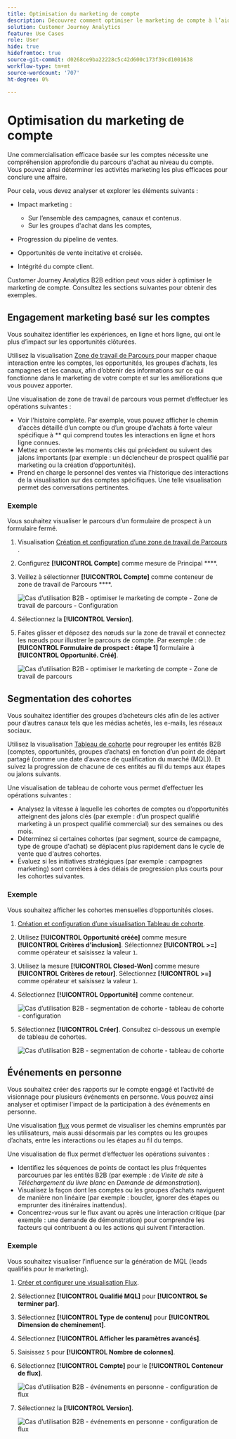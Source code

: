 ```yaml
---
title: Optimisation du marketing de compte
description: Découvrez comment optimiser le marketing de compte à l’aide de Customer Journey Analytics B2B edition.
solution: Customer Journey Analytics
feature: Use Cases
role: User
hide: true
hidefromtoc: true
source-git-commit: d0268ce9ba22228c5c42d600c173f39cd1001638
workflow-type: tm+mt
source-wordcount: '707'
ht-degree: 0%

---
```


# Optimisation du marketing de compte

Une commercialisation efficace basée sur les comptes nécessite une compréhension approfondie du parcours d&#39;achat au niveau du compte. Vous pouvez ainsi déterminer les activités marketing les plus efficaces pour conclure une affaire.

Pour cela, vous devez analyser et explorer les éléments suivants :

* Impact marketing :

   * Sur l’ensemble des campagnes, canaux et contenus.
   * Sur les groupes d&#39;achat dans les comptes,

* Progression du pipeline de ventes.
* Opportunités de vente incitative et croisée.
* Intégrité du compte client.


Customer Journey Analytics B2B edition peut vous aider à optimiser le marketing de compte. Consultez les sections suivantes pour obtenir des exemples.


## Engagement marketing basé sur les comptes

Vous souhaitez identifier les expériences, en ligne et hors ligne, qui ont le plus d’impact sur les opportunités clôturées.

Utilisez la visualisation [Zone de travail de Parcours ](/help/analysis-workspace/visualizations/journey-canvas/journey-canvas.md) pour mapper chaque interaction entre les comptes, les opportunités, les groupes d’achats, les campagnes et les canaux, afin d’obtenir des informations sur ce qui fonctionne dans le marketing de votre compte et sur les améliorations que vous pouvez apporter.

Une visualisation de zone de travail de parcours vous permet d’effectuer les opérations suivantes :

* Voir l&#39;histoire complète. Par exemple, vous pouvez afficher le chemin d’accès détaillé d’un compte ou d’un groupe d’achats à forte valeur spécifique à ** qui comprend toutes les interactions en ligne et hors ligne connues.
* Mettez en contexte les moments clés qui précèdent ou suivent des jalons importants (par exemple : un déclencheur de prospect qualifié par marketing ou la création d’opportunités).
* Prend en charge le personnel des ventes via l’historique des interactions de la visualisation sur des comptes spécifiques. Une telle visualisation permet des conversations pertinentes.

### Exemple

Vous souhaitez visualiser le parcours d’un formulaire de prospect à un formulaire fermé.

1. Visualisation [Création et configuration d’une zone de travail de Parcours ](/help/analysis-workspace/visualizations/journey-canvas/configure-journey-canvas.md).
1. Configurez **[!UICONTROL Compte]** comme mesure de Principal ****.
1. Veillez à sélectionner **[!UICONTROL Compte]** comme conteneur de zone de travail de Parcours ****.

   ![Cas d’utilisation B2B - optimiser le marketing de compte - Zone de travail de parcours - Configuration](assets/b2b-uc-optimize-marketing-journey-canvas-config.png)

1. Sélectionnez la **[!UICONTROL Version]**.
1. Faites glisser et déposez des nœuds sur la zone de travail et connectez les nœuds pour illustrer le parcours de compte. Par exemple : de **[!UICONTROL Formulaire de prospect : étape 1]** formulaire à **[!UICONTROL Opportunité. Créé]**.

   ![Cas d’utilisation B2B - optimiser le marketing de compte - Zone de travail de parcours ](assets/b2b-uc-optimize-marketing-journey-canvas.png)


## Segmentation des cohortes

Vous souhaitez identifier des groupes d’acheteurs clés afin de les activer pour d’autres canaux tels que les médias achetés, les e-mails, les réseaux sociaux.

Utilisez la visualisation [Tableau de cohorte](/help/analysis-workspace/visualizations/cohort-table/cohort-analysis.md) pour regrouper les entités B2B (comptes, opportunités, groupes d’achats) en fonction d’un point de départ partagé (comme une date d’avance de qualification du marché (MQL)). Et suivez la progression de chacune de ces entités au fil du temps aux étapes ou jalons suivants.

Une visualisation de tableau de cohorte vous permet d’effectuer les opérations suivantes :

* Analysez la vitesse à laquelle les cohortes de comptes ou d’opportunités atteignent des jalons clés (par exemple : d’un prospect qualifié marketing à un prospect qualifié commercial) sur des semaines ou des mois.
* Déterminez si certaines cohortes (par segment, source de campagne, type de groupe d&#39;achat) se déplacent plus rapidement dans le cycle de vente que d&#39;autres cohortes.
* Évaluez si les initiatives stratégiques (par exemple : campagnes marketing) sont corrélées à des délais de progression plus courts pour les cohortes suivantes.

### Exemple

Vous souhaitez afficher les cohortes mensuelles d’opportunités closes.

1. [Création et configuration d’une visualisation Tableau de cohorte](/help/analysis-workspace/visualizations/cohort-table/t-cohort.md).
1. Utilisez **[!UICONTROL Opportunité créée]** comme mesure **[!UICONTROL Critères d’inclusion]**. Sélectionnez **[!UICONTROL >=]** comme opérateur et saisissez la valeur `1`.
1. Utilisez la mesure **[!UICONTROL Closed-Won]** comme mesure **[!UICONTROL Critères de retour]**. Sélectionnez **[!UICONTROL >=]** comme opérateur et saisissez la valeur `1`.
1. Sélectionnez **[!UICONTROL Opportunité]** comme conteneur.

   ![Cas d’utilisation B2B - segmentation de cohorte - tableau de cohorte - configuration](assets/b2b-uc-optimize-marketing-cohort-table-config.png)

1. Sélectionnez **[!UICONTROL Créer]**. Consultez ci-dessous un exemple de tableau de cohortes.

   ![Cas d’utilisation B2B - segmentation de cohorte - tableau de cohorte](assets/b2b-uc-optimize-marketing-cohort-table.png)


## Événements en personne

Vous souhaitez créer des rapports sur le compte engagé et l’activité de visionnage pour plusieurs événements en personne. Vous pouvez ainsi analyser et optimiser l&#39;impact de la participation à des événements en personne.

Une visualisation [flux](/help/analysis-workspace/visualizations/c-flow/flow.md) vous permet de visualiser les chemins empruntés par les utilisateurs, mais aussi désormais par les comptes ou les groupes d’achats, entre les interactions ou les étapes au fil du temps.

Une visualisation de flux permet d’effectuer les opérations suivantes :

* Identifiez les séquences de points de contact les plus fréquentes parcourues par les entités B2B (par exemple : de *Visite de site* à *Téléchargement du livre blanc* en *Demande de démonstration*).
* Visualisez la façon dont les comptes ou les groupes d’achats naviguent de manière non linéaire (par exemple : boucler, ignorer des étapes ou emprunter des itinéraires inattendus).
* Concentrez-vous sur le flux avant ou après une interaction critique (par exemple : une demande de démonstration) pour comprendre les facteurs qui contribuent à ou les actions qui suivent l’interaction.

### Exemple

Vous souhaitez visualiser l’influence sur la génération de MQL (leads qualifiés pour le marketing).

1. [Créer et configurer une visualisation Flux](/help/analysis-workspace/visualizations/c-flow/create-flow.md).
1. Sélectionnez **[!UICONTROL Qualifié MQL]** pour **[!UICONTROL Se terminer par]**.
1. Sélectionnez **[!UICONTROL Type de contenu]** pour **[!UICONTROL Dimension de cheminement]**.
1. Sélectionnez **[!UICONTROL Afficher les paramètres avancés]**.
1. Saisissez `5` pour **[!UICONTROL Nombre de colonnes]**.
1. Sélectionnez **[!UICONTROL Compte]** pour le **[!UICONTROL Conteneur de flux]**.

   ![Cas d’utilisation B2B - événements en personne - configuration de flux](assets/b2b-uc-optimize-marketing-flow-config.png)

1. Sélectionnez la **[!UICONTROL Version]**.

   ![Cas d’utilisation B2B - événements en personne - configuration de flux](assets/b2b-uc-optimize-marketing-flow.png)

